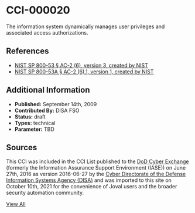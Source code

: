 # CCI-000020

The information system dynamically manages user privileges and associated access authorizations.

## References ##

* [NIST SP 800-53 § AC-2 (6), version 3, created by NIST](http://csrc.nist.gov/publications/PubsSPs.html)
* [NIST SP 800-53A § AC-2 (6).1, version 1, created by NIST](http://csrc.nist.gov/publications/PubsSPs.html)


## Additional Information ##

* **Published:** September 14th, 2009
* **Contributed By:** DISA FSO
* **Status:** draft
* **Types:** technical
* **Parameter:** TBD

## Sources ##

This CCI was included in the CCI List published to the [DoD Cyber Exchange](https://public.cyber.mil/stigs/cci/)
(formerly the Information Assurance Support Environment (IASE)) on June 27th, 2016 as version
2016-06-27 by the [Cyber Directorate of the Defense Information Systems Agency (DISA)](https://public.cyber.mil/about-cyber/)
and was imported to this site on October 10th, 2021 for the convenience of Joval users and the broader
security automation community.

[View All](../README.md)
